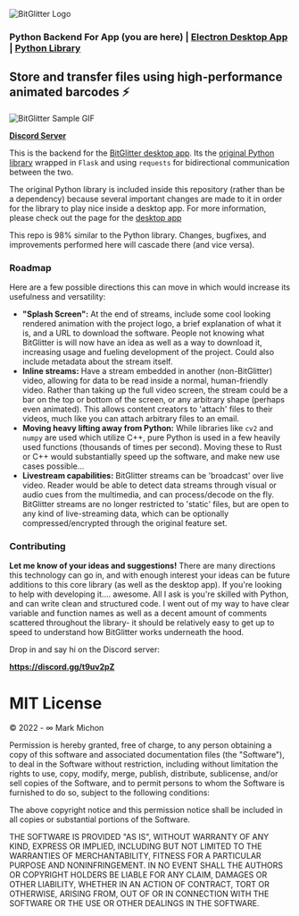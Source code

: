 ![BitGlitter Logo](https://i.imgur.com/pX8b4Dy.png)

### Python Backend For App (you are here) | [Electron Desktop App](https://github.com/MarkMichon1/BitGlitter) | [Python Library](https://github.com/MarkMichon1/BitGlitter-Python)

## Store and transfer files using high-performance animated barcodes ⚡

![BitGlitter Sample GIF](https://i.imgur.com/lPFR5kA.gif) 

**[Discord Server](https://discord.gg/t9uv2pZ)** 

This is the backend for the [BitGlitter desktop app](https://github.com/MarkMichon1/BitGlitter).  Its the 
[original Python library](https://github.com/MarkMichon1/BitGlitter-Python) wrapped in `Flask` and using `requests`
for bidirectional communication between the two.

The original Python library is included inside this repository (rather than be a dependency) because several 
important changes are made to it in order for the library to play nice inside a desktop app.  For more information,
please check out the page for the [desktop app](https://github.com/MarkMichon1/BitGlitter)

This repo is 98% similar to the Python library.  Changes, bugfixes, and improvements performed here will cascade there
(and vice versa).

### Roadmap

Here are a few possible directions this can move in which would increase its usefulness and versatility:
- **"Splash Screen":** At the end of streams, include some cool looking rendered animation with the project logo, a
  brief explanation of what it is, and a URL to download the software.  People not knowing what BitGlitter is will now
  have an idea as well as a way to download it, increasing usage and fueling development of the project.  Could also
  include metadata about the stream itself.
- **Inline streams:** Have a stream embedded in another (non-BitGlitter) video, allowing for data to be read inside
  a normal, human-friendly video.  Rather than taking up the full video screen, the stream could be a bar on the top or
  bottom of the screen, or any arbitrary shape (perhaps even animated).  This allows content creators to 'attach' files
  to their videos, much like you can attach arbitrary files to an email.
- **Moving heavy lifting away from Python:** While libraries like `cv2` and `numpy` are used which utilize C++, pure
  Python is used in a few heavily used functions (thousands of times per second).  Moving these to Rust or C++ would
  substantially speed up the software, and make new use cases possible...
- **Livestream capabilities:** BitGlitter streams can be 'broadcast' over live video.  Reader would be able to detect
  data streams through visual or audio cues from the multimedia, and can process/decode on the fly.  BitGlitter streams
  are no longer restricted to 'static' files, but are open to any kind of live-streaming data, which can be optionally
  compressed/encrypted through the original feature set.

### Contributing

**Let me know of your ideas and suggestions!**  There are many directions this technology can go in, and with enough interest
your ideas can be future additions to this core library (as well as the desktop app).  If you're looking to help with
developing it.... awesome.  All I ask is you're skilled with Python, and can write clean and structured code.  I went
out of my way to have clear variable and function names as well as a decent amount of comments scattered throughout the
library- it should be relatively easy to get up to speed to understand how BitGlitter works underneath the hood.

Drop in and say hi on the Discord server:

**https://discord.gg/t9uv2pZ**

# MIT License

© 2022 - ∞ Mark Michon

Permission is hereby granted, free of charge, to any person obtaining a copy of this software and associated documentation files (the "Software"), to deal in the Software without restriction, including without limitation the rights to use, copy, modify, merge, publish, distribute, sublicense, and/or sell copies of the Software, and to permit persons to whom the Software is furnished to do so, subject to the following conditions:

The above copyright notice and this permission notice shall be included in all copies or substantial portions of the Software.

THE SOFTWARE IS PROVIDED "AS IS", WITHOUT WARRANTY OF ANY KIND, EXPRESS OR IMPLIED, INCLUDING BUT NOT LIMITED TO THE WARRANTIES OF MERCHANTABILITY, FITNESS FOR A PARTICULAR PURPOSE AND NONINFRINGEMENT. IN NO EVENT SHALL THE AUTHORS OR COPYRIGHT HOLDERS BE LIABLE FOR ANY CLAIM, DAMAGES OR OTHER LIABILITY, WHETHER IN AN ACTION OF CONTRACT, TORT OR OTHERWISE, ARISING FROM, OUT OF OR IN CONNECTION WITH THE SOFTWARE OR THE USE OR OTHER DEALINGS IN THE SOFTWARE.
